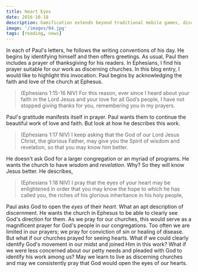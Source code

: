 ```yaml
---
title: Heart Eyes
date: 2016-10-18
description: Gamification extends beyond traditional mobile games, discovering innovative strategies to incorporate game-like elements into non-gaming apps for enhanced
image: '/images/04.jpg'
tags: [reading, news]
---
```

 
In each of Paul's letters, he follows the writing conventions of his day. He begins by identifying himself and then offers greetings. As usual, Paul then includes a prayer of thanksgiving for his readers. In Ephesians, I find his prayer suitable for our work as discerning churches. In this blog entry, I would like to highlight this invocation. Paul begins by acknowledging the faith and love of the church at Ephesus.

>(Ephesians 1:15-16 NIV) For this reason, ever since I heard about your faith in the Lord Jesus and your love for all God’s people, I have not stopped giving thanks for you, remembering you in my prayers.

Paul's gratitude manifests itself in prayer. Paul wants them to continue the beautiful work of love and faith. But look at how he describes this work.

>(Ephesians 1:17 NIV) I keep asking that the God of our Lord Jesus Christ, the glorious Father, may give you the Spirit of wisdom and revelation, so that you may know him better.

He doesn't ask God for a larger congregation or an myriad of programs. He wants the church to have *wisdom* and *revelation*. Why? So they will know Jesus better. He describes,

>(Ephesians 1:18 NIV) I pray that the eyes of your heart may be enlightened in order that you may know the hope to which he has called you, the riches of his glorious inheritance in his holy people,

Paul asks God to open the *eyes* of their *heart*. What an apt description of discernment. He wants the church in Ephesus to be able to clearly see God's direction for them. As we pray for our churches, this would serve as a magnificent prayer for God's people in our congregations. Too often we are limited in our prayers; we pray for conviction of sin or healing of disease. But what if our churches prayed for seeing hearts. What if we could clearly identify God's movement in our midst and joined Him in this work? What if we were less concerned about our petty needs and pleaded with God to identify his work among us? May we learn to live as discerning churches and may we consistently pray that God would open the eyes of our hearts.
